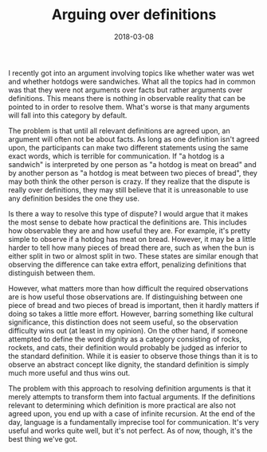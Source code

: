﻿---
layout: post
title: "Arguing over definitions"
date: 2018-03-08
---
I recently got into an argument involving topics like whether water was wet and whether hotdogs were sandwiches. What all the topics had in common was that they were not arguments over facts but rather arguments over definitions. This means there is nothing in observable reality that can be pointed to in order to resolve them. What's worse is that many arguments will fall into this category by default.

The problem is that until all relevant definitions are agreed upon, an argument will often not be about facts. As long as one definition isn't agreed upon, the participants can make two different statements using the same exact words, which is terrible for communication. If "a hotdog is a sandwich" is interpreted by one person as "a hotdog is meat on bread" and by another person as "a hotdog is meat between two pieces of bread", they may both think the other person is crazy. If they realize that the dispute is really over definitions, they may still believe that it is unreasonable to use any definition besides the one they use.

<!--break-->

Is there a way to resolve this type of dispute? I would argue that it makes the most sense to debate how practical the definitions are. This includes how observable they are and how useful they are. For example, it's pretty simple to observe if a hotdog has meat on bread. However, it may be a little harder to tell how many pieces of bread there are, such as when the bun is either split in two or almost split in two. These states are similar enough that observing the difference can take extra effort, penalizing definitions that distinguish between them.

However, what matters more than how difficult the required observations are is how useful those observations are. If distinguishing between one piece of bread and two pieces of bread is important, then it hardly matters if doing so takes a little more effort. However, barring something like cultural significance, this distinction does not seem useful, so the observation difficulty wins out (at least in my opinion). On the other hand, if someone attempted to define the word dignity as a category consisting of rocks, rockets, and cats, their definition would probably be judged as inferior to the standard definition. While it is easier to observe those things than it is to observe an abstract concept like dignity, the standard definition is simply much more useful and thus wins out.

The problem with this approach to resolving definition arguments is that it merely attempts to transform them into factual arguments. If the definitions relevant to determining which definition is more practical are also not agreed upon, you end up with a case of infinite recursion. At the end of the day, language is a fundamentally imprecise tool for communication. It's very useful and works quite well, but it's not perfect. As of now, though, it's the best thing we've got.
